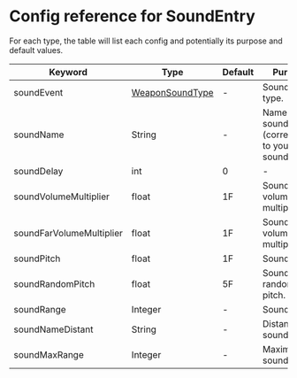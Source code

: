 # Config reference for SoundEntry

For each type, the table will list each config and potentially its purpose and default values.

| Keyword                  | Type                                  | Default | Purpose                                              |
|--------------------------|---------------------------------------|---------|------------------------------------------------------|
| soundEvent               | [WeaponSoundType](WeaponSoundType.md) | -       | Sound event type.                                    |
| soundName                | String                                | -       | Name of the sound (corresponds to your sounds.json). |
| soundDelay               | int                                   | 0       | -                                                    |
| soundVolumeMultiplier    | float                                 | 1F      | Sound volume multiplier.                             |
| soundFarVolumeMultiplier | float                                 | 1F      | Sound far volume multiplier.                         |
| soundPitch               | float                                 | 1F      | Sound pitch.                                         |
| soundRandomPitch         | float                                 | 5F      | Sound random pitch.                                  |
| soundRange               | Integer                               | -       | Sound range.                                         |
| soundNameDistant         | String                                | -       | Distant sound name.                                  |
| soundMaxRange            | Integer                               | -       | Maximum sound range.                                 |